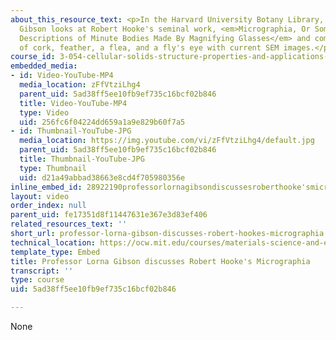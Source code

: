 ```yaml
---
about_this_resource_text: <p>In the Harvard University Botany Library, Professor Lorna
  Gibson looks at Robert Hooke's seminal work, <em>Micrographia, Or Some Physiological
  Descriptions of Minute Bodies Made By Magnifying Glasses</em> and compares his illustrations
  of cork, feather, a flea, and a fly's eye with current SEM images.</p>
course_id: 3-054-cellular-solids-structure-properties-and-applications-spring-2015
embedded_media:
- id: Video-YouTube-MP4
  media_location: zFfVtziLhg4
  parent_uid: 5ad38ff5ee10fb9ef735c16bcf02b846
  title: Video-YouTube-MP4
  type: Video
  uid: 256fc6f04224dd659a1a9e829b60f7a5
- id: Thumbnail-YouTube-JPG
  media_location: https://img.youtube.com/vi/zFfVtziLhg4/default.jpg
  parent_uid: 5ad38ff5ee10fb9ef735c16bcf02b846
  title: Thumbnail-YouTube-JPG
  type: Thumbnail
  uid: d21a49abbad38663e8cd4f705980356e
inline_embed_id: 28922190professorlornagibsondiscussesroberthooke'smicrographia65143336
layout: video
order_index: null
parent_uid: fe17351d8f11447631e367e3d83ef406
related_resources_text: ''
short_url: professor-lorna-gibson-discusses-robert-hookes-micrographia
technical_location: https://ocw.mit.edu/courses/materials-science-and-engineering/3-054-cellular-solids-structure-properties-and-applications-spring-2015/related-videos/professor-lorna-gibson-discusses-robert-hookes-micrographia
template_type: Embed
title: Professor Lorna Gibson discusses Robert Hooke's Micrographia
transcript: ''
type: course
uid: 5ad38ff5ee10fb9ef735c16bcf02b846

---
```

None